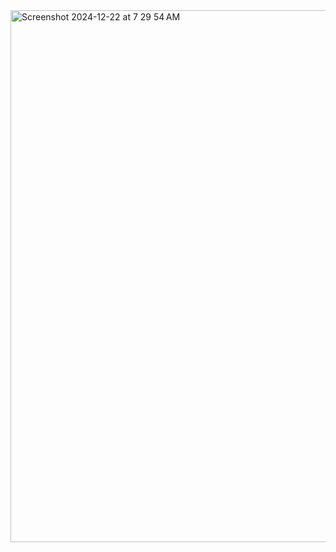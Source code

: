 <img width="851" alt="Screenshot 2024-12-22 at 7 29 54 AM" src="https://github.com/user-attachments/assets/1ba08a4c-c3cd-432c-b871-956237430972" />
